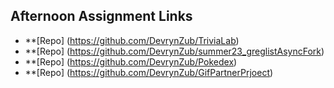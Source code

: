 ## Afternoon Assignment Links

* **[Repo] (https://github.com/DevrynZub/TriviaLab)
* **[Repo] (https://github.com/DevrynZub/summer23_greglistAsyncFork)
* **[Repo] (https://github.com/DevrynZub/Pokedex)
* **[Repo] (https://github.com/DevrynZub/GifPartnerPrjoect)
